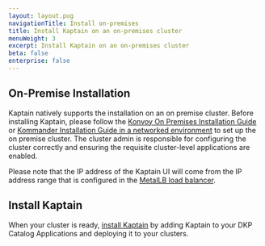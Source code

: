 ```yaml
---
layout: layout.pug
navigationTitle: Install on-premises
title: Install Kaptain on an on-premises cluster
menuWeight: 3
excerpt: Install Kaptain on an on-premises cluster
beta: false
enterprise: false
---
```


## On-Premise Installation

Kaptain natively supports the installation on an on premise cluster. Before installing Kaptain, please follow the [Konvoy On Premises Installation Guide][konvoy-on-prem] or [Kommander Installation Guide in a networked environment][dkp-install] to set up the on premise cluster. The cluster admin is responsible for configuring the cluster correctly and ensuring the requisite cluster-level applications are enabled.

Please note that the IP address of the Kaptain UI will come from the IP address range that is configured in the [MetalLB load balancer][metallb-load-balancer].

## Install Kaptain

When your cluster is ready, [install Kaptain](../) by adding Kaptain to your DKP Catalog Applications and deploying it to your clusters.

[konvoy-on-prem]: /dkp/konvoy/1.8/install/install-onprem/
[dkp-install]: /dkp/kommander/latest/networking/load-balancing#on-premises
[metallb-load-balancer]: /dkp/konvoy/1.8/install/install-onprem/#configure-metallb-load-balancing
